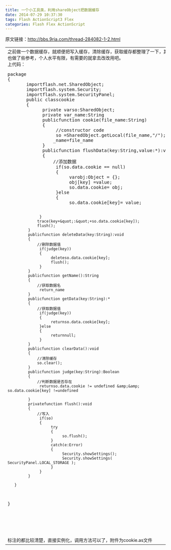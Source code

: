 ```yaml
---
title: 一个小工具类，利用shareObject把数据缓存
date: 2014-07-29 10:37:30
tags: Flash ActionScript3 Flex
categories: Flash Flex ActionScript
---
```


<!--more-->


<div id="sina_keyword_ad_area2" class="articalContent   ">
<p>原文链接：<a target="_blank" target="_blank" href="http://bbs.9ria.com/thread-284082-1-2.html">http://bbs.9ria.com/thread-284082-1-2.html</a></p>
<table cellspacing="0" cellpadding="0">
<tbody style="word-wrap:break-word">
<tr style="word-wrap:break-word">
<td style="word-wrap:break-word; font-size:14px">之前做一个数据缓存，就顺便把写入缓存，清除缓存，获取缓存都整理了一下，其中也做了些参考，个人水平有限，有需要的就拿去改改用吧。<br style="word-wrap:break-word">
上代码：<br style="word-wrap:break-word">
<pre code_snippet_id="2234790" snippet_file_name="blog_20170301_1_9061577"  name="code" class="javascript">package 
{
       importflash.net.SharedObject;
       importflash.system.Security;
       importflash.system.SecurityPanel;
       public classcookie
       {
             private varso:SharedObject;
             private var_name:String
             publicfunction cookie(file_name:String)
             {
                  //constructor code
                  so =SharedObject.getLocal(file_name,&quot;/&quot;);
                 _name=file_name
             }
             publicfunction flushData(key:String,value:*):void
             {
                 //添加数据
                  if(so.data.cookie == null)
                  {
                       varobj:Object = {};
                       obj[key] =value;
                       so.data.cookie= obj;
                  }else
                  {
                       so.data.cookie[key]= value;

                  }
                 trace(key+&quot;:&quot;+so.data.cookie[key]);
                 flush();
             }
             publicfunction deleteData(key:String):void
             {
                 //删除数据值
                  if(judge(key))
                  {
                       deleteso.data.cookie[key];
                       flush();
                  }
             }
             publicfunction getName():String
             {
                 //获取数据名
                  return_name
             }
             publicfunction getData(key:String):*
             {
                 //获取数据值
                  if(judge(key))
                  {
                       returnso.data.cookie[key];
                  }else
                  {
                       returnnull;
                  }
             }
             publicfunction clearData():void
             {
                 //清除缓存
                 so.clear();
             }
             publicfunction judge(key:String):Boolean
             {
                 //判断数据是否存在
                  returnso.data.cookie != undefined &amp;&amp; so.data.cookie[key] !=undefined
                  
             }
             privatefunction flush():void
             {
                 //写入
                  if(so)
                  {
                       try
                       {
                            so.flush();
                       }
                       catch(e:Error)
                       {
                            Security.showSettings();
                            Security.showSettings( SecurityPanel.LOCAL_STORAGE );
                       }
                  }
             }

       }

}</pre><br>
<br style="word-wrap:break-word">
<br style="word-wrap:break-word">
<br style="word-wrap:break-word">
标注的都比较清楚，直接实例化，调用方法可以了，附件为cookie.as文件</td>
</tr>
</tbody>
</table>
</div>
